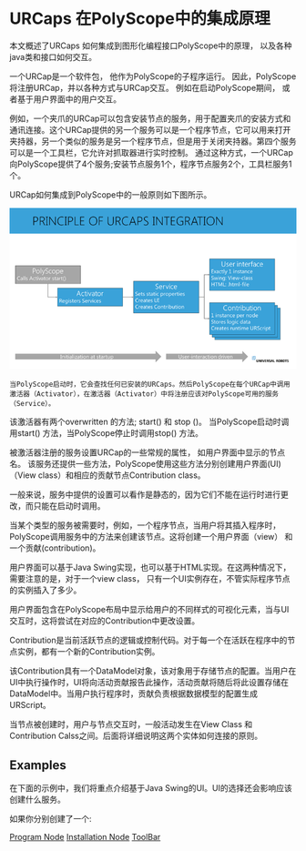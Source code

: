 # URCaps 在PolyScope中的集成原理

本文概述了URCaps 如何集成到图形化编程接口PolyScope中的原理， 以及各种java类和接口如何交互。 

一个URCap是一个软件包， 他作为PolyScope的子程序运行。 因此，PolyScope将注册URCap，并以各种方式与URCap交互。 例如在启动PolyScope期间， 或者基于用户界面中的用户交互。

例如，一个夹爪的URCap可以包含安装节点的服务，用于配置夹爪的安装方式和通讯连接。这个URCap提供的另一个服务可以是一个程序节点，它可以用来打开夹持器，另一个类似的服务是另一个程序节点，但是用于关闭夹持器。第四个服务可以是一个工具栏，它允许对抓取器进行实时控制。
通过这种方式，一个URCap向PolyScope提供了4个服务;安装节点服务1个，程序节点服务2个，工具栏服务1个。

URCap如何集成到PolyScope中的一般原则如下图所示。

![principle_of_integration_general](principle_of_integration_general.png)

    当PolyScope启动时，它会查找任何已安装的URCaps。然后PolyScope在每个URCap中调用激活器（Activator），在激活器（Activator）中将注册应该对PolyScope可用的服务（Service）。

该激活器有两个overwritten 的方法; start() 和 stop ()。 当PolyScope启动时调用start() 方法，当PolyScope停止时调用stop() 方法。

被激活器注册的服务设置URCap的一些常规的属性， 如用户界面中显示的节点名。 该服务还提供一些方法，PolyScope使用这些方法分别创建用户界面(UI)（View class）和相应的贡献节点Contribution class。

一般来说，服务中提供的设置可以看作是静态的，因为它们不能在运行时进行更改，而只能在启动时调用。

当某个类型的服务被需要时，例如，一个程序节点，当用户将其插入程序时，PolyScope调用服务中的方法来创建该节点。这将创建一个用户界面（view） 和一个贡献(contribution)。

用户界面可以基于Java Swing实现，也可以基于HTML实现。在这两种情况下，需要注意的是，对于一个view class， 只有一个UI实例存在，不管实际程序节点的实例插入了多少。

用户界面包含在PolyScope布局中显示给用户的不同样式的可视化元素，当与UI交互时，这将尝试在对应的Contribution中更改设置。

Contribution是当前活跃节点的逻辑或控制代码。对于每一个在活跃在程序中的节点实例，都有一个新的Contribution实例。

该Contribution具有一个DataModel对象，该对象用于存储节点的配置。当用户在UI中执行操作时，UI将向活动贡献报告此操作，活动贡献将随后将此设置存储在DataModel中。当用户执行程序时，贡献负责根据数据模型的配置生成URScript。

当节点被创建时，用户与节点交互时，一般活动发生在View Class 和Contribution Calss之间。后面将详细说明这两个实体如何连接的原则。

## Examples

在下面的示例中，我们将重点介绍基于Java Swing的UI。UI的选择还会影响应该创建什么服务。

如果你分别创建了一个:

[Program Node](program.md)
[Installation Node](installation.md)
[ToolBar](URCap_inshort.md)